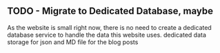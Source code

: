 ## TODO - Migrate to Dedicated Database, maybe
As the website is small right now, there is no need to create a dedicated database service to handle the data this website uses.
dedicated data storage for json and MD file for the blog posts